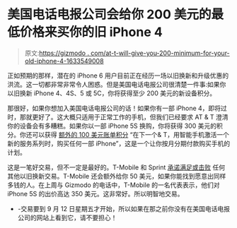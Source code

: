 # 美国电话电报公司会给你 200 美元的最低价格来买你的旧 iPhone 4

> 原文:[https://gizmodo . com/at-t-will-give-you-200-minimum-for-your-old-iphone-4-1633549008](https://gizmodo.com/at-t-will-give-you-200-minimum-for-your-old-iphone-4-1633549008)

正如预期的那样，潜在的 iPhone 6 用户目前正在经历一场以旧换新和升级优惠的洪流。这一切都非常非常令人困惑。但是美国电话电报公司很清楚一件事:如果你以旧换新 iPhone 4、4S、5 或 5C，你将获得至少 200 美元的新设备积分。

那很好，如果你想加入美国电话电报公司的话！如果你有一部 iPhone 4，即将过时，那就更好了。这大概只适用于正常工作的手机，但我们已经要求 AT & T 澄清你的设备会有多糟糕。如果你以一部 iPhone 5S 换购，你将获得 300 美元的积分。你还可以获得 [额外的 100 美元账单积分](http://www.att.com/shop/wireless/next.html#fbid=anRaz_uuKCM) “在下一个& T，用智能手机激活一个新的服务系列时，购买任何一部 iPhone”，这是一个让你按月分期付款购买手机的计划。

这是一笔好交易，但不一定是最好的。T-Mobile 和 Sprint [承诺满足或击败](http://www.bloomberg.com/news/2014-09-08/t-mobile-to-beat-rivals-trade-in-offers-as-new-iphone-nears.html) 任何其他以旧换新交易。T-Mobile 还会额外给你 50 美元，如果你能找到愿意出同样多钱的人。在上周与 Gizmodo 的电话中，T-Mobile 的一名代表表示，他们对 iPhone 5S 的出价高达 350 美元。这非常好。所以明智地交易。

* -交易要到 9 月 12 日星期五才开始，所以如果在那之前你没有在美国电话电报公司的网站上看到它，请不要担心！